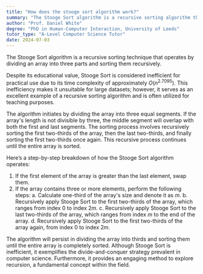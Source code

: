 ```yaml
---
title: "How does the stooge sort algorithm work?"
summary: "The Stooge Sort algorithm is a recursive sorting algorithm that works by dividing the array into thirds and recursively sorting them."
author: "Prof. Daniel White"
degree: "PhD in Human-Computer Interaction, University of Leeds"
tutor_type: "A-Level Computer Science Tutor"
date: 2024-07-03
---
```


The Stooge Sort algorithm is a recursive sorting technique that operates by dividing an array into three parts and sorting them recursively.

Despite its educational value, Stooge Sort is considered inefficient for practical use due to its time complexity of approximately $O(n^{2.7095})$. This inefficiency makes it unsuitable for large datasets; however, it serves as an excellent example of a recursive sorting algorithm and is often utilized for teaching purposes.

The algorithm initiates by dividing the array into three equal segments. If the array's length is not divisible by three, the middle segment will overlap with both the first and last segments. The sorting process involves recursively sorting the first two-thirds of the array, then the last two-thirds, and finally sorting the first two-thirds once again. This recursive process continues until the entire array is sorted.

Here’s a step-by-step breakdown of how the Stooge Sort algorithm operates:

1. If the first element of the array is greater than the last element, swap them.
2. If the array contains three or more elements, perform the following steps:
   a. Calculate one-third of the array's size and denote it as $m$.
   b. Recursively apply Stooge Sort to the first two-thirds of the array, which ranges from index $0$ to index $2m$.
   c. Recursively apply Stooge Sort to the last two-thirds of the array, which ranges from index $m$ to the end of the array.
   d. Recursively apply Stooge Sort to the first two-thirds of the array again, from index $0$ to index $2m$.

The algorithm will persist in dividing the array into thirds and sorting them until the entire array is completely sorted. Although Stooge Sort is inefficient, it exemplifies the divide-and-conquer strategy prevalent in computer science. Furthermore, it provides an engaging method to explore recursion, a fundamental concept within the field.
    